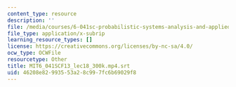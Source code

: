 ```yaml
---
content_type: resource
description: ''
file: /media/courses/6-041sc-probabilistic-systems-analysis-and-applied-probability-fall-2013/46208e82993553a28c997fc6b69029f8_MIT6_041SCF13_lec18_300k.mp4.vtt
file_type: application/x-subrip
learning_resource_types: []
license: https://creativecommons.org/licenses/by-nc-sa/4.0/
ocw_type: OCWFile
resourcetype: Other
title: MIT6_041SCF13_lec18_300k.mp4.srt
uid: 46208e82-9935-53a2-8c99-7fc6b69029f8
---
```


